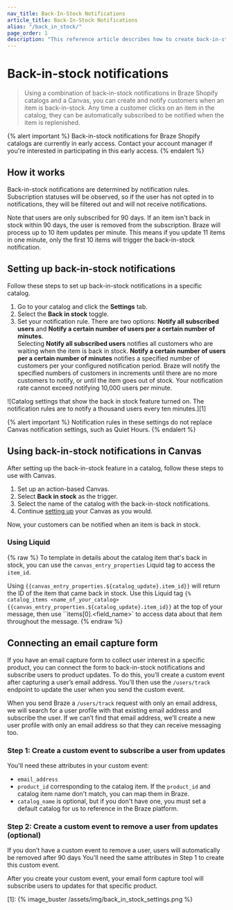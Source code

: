 ```yaml
---
nav_title: Back-In-Stock Notifications
article_title: Back-In-Stock Notifications
alias: "/back_in_stock/"
page_order: 1
description: "This reference article describes how to create back-in-stock notifications in Braze Shopify catalogs."
---
```


# Back-in-stock notifications

> Using a combination of back-in-stock notifications in Braze Shopify catalogs and a Canvas, you can create and notify customers when an item is back-in-stock. Any time a customer clicks on an item in the catalog, they can be automatically subscribed to be notified when the item is replenished.

{% alert important %}
Back-in-stock notifications for Braze Shopify catalogs are currently in early access. Contact your account manager if you're interested in participating in this early access.
{% endalert %}

## How it works

Back-in-stock notifications are determined by notification rules. Subscription statuses will be observed, so if the user has not opted in to notifications, they will be filtered out and will not receive notifications.

Note that users are only subscribed for 90 days. If an item isn't back in stock within 90 days, the user is removed from the subscription. Braze will process up to 10 item updates per minute. This means if you update 11 items in one minute, only the first 10 items will trigger the back-in-stock notification.

## Setting up back-in-stock notifications

Follow these steps to set up back-in-stock notifications in a specific catalog.

1. Go to your catalog and click the **Settings** tab.
2. Select the **Back in stock** toggle.
3. Set your notification rule. There are two options: **Notify all subscribed users** and **Notify a certain number of users per a certain number of minutes**. <br>Selecting **Notify all subscribed users** notifies all customers who are waiting when the item is back in stock. **Notify a certain number of users per a certain number of minutes** notifies a specified number of customers per your configured notification period. Braze will notify the specified numbers of customers in increments until there are no more customers to notify, or until the item goes out of stock. Your notification rate cannot exceed notifying 10,000 users per minute.

![Catalog settings that show the back in stock feature turned on. The notification rules are to notify a thousand users every ten minutes.][1]

{% alert important %}
Notification rules in these settings do not replace Canvas notification settings, such as Quiet Hours.
{% endalert %}

## Using back-in-stock notifications in Canvas

After setting up the back-in-stock feature in a catalog, follow these steps to use with Canvas.

1. Set up an action-based Canvas.
2. Select **Back in stock** as the trigger.
3. Select the name of the catalog with the back-in-stock notifications.
4. Continue [setting up]({{site.baseurl}}/user_guide/engagement_tools/canvas/create_a_canvas/create_a_canvas/) your Canvas as you would.

Now, your customers can be notified when an item is back in stock.

### Using Liquid
{% raw %}
To template in details about the catalog item that's back in stock, you can use the `canvas_entry_properties` Liquid tag to access the `item_id`. 

Using ``{{canvas_entry_properties.${catalog_update}.item_id}}`` will return the ID of the item that came back in stock.
Use this Liquid tag  ``{% catalog_items <name_of_your_catalog> {{canvas_entry_properties.${catalog_update}.item_id}}`` at the top of your message, then use ``items[0].<field_name>` to access data about that item throughout the message.
{% endraw %}

## Connecting an email capture form

If you have an email capture form to collect user interest in a specific product, you can connect the form to back-in-stock notifications and subscribe users to product updates. To do this, you’ll create a custom event after capturing a user’s email address. You'll then use the `/users/track` endpoint to update the user when you send the custom event. 

When you send Braze a `/users/track` request with only an email address, we will search for a user profile with that existing email address and subscribe the user. If we can’t find that email address, we’ll create a new user profile with only an email address so that they can receive messaging too.

### Step 1: Create a custom event to subscribe a user from updates

You'll need these attributes in your custom event:

- `email_address`
- `product_id` corresponding to the catalog item. If the `product_id` and catalog item name don't match, you can map them in Braze.
- `catalog_name` is optional, but if you don't have one, you must set a default catalog for us to reference in the Braze platform.

### Step 2: Create a custom event to remove a user from updates (optional)

If you don’t have a custom event to remove a user, users will automatically be removed after 90 days You'll need the same attributes in Step 1 to create this custom event.

After you create your custom event, your email form capture tool will subscribe users to updates for that specific product.

[1]: {% image_buster /assets/img/back_in_stock_settings.png %} 
